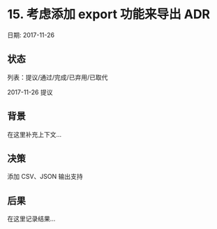 # 15. 考虑添加 export 功能来导出 ADR

日期: 2017-11-26

## 状态

列表：提议/通过/完成/已弃用/已取代

2017-11-26 提议 

## 背景

在这里补充上下文...

## 决策

添加 CSV、JSON 输出支持

## 后果

在这里记录结果...
